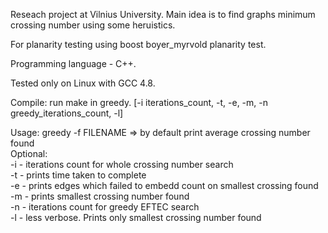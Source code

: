 Reseach project at Vilnius University. Main idea is to find graphs minimum crossing number using some heruistics.

For planarity testing using boost boyer_myrvold planarity test.

Programming language - C++.

Tested only on Linux with GCC 4.8.

Compile: run make in greedy.
[-i iterations_count, -t, -e, -m, -n greedy_iterations_count, -l]

Usage: greedy -f FILENAME   => by default print average crossing number found  
Optional:  
-i          -   iterations count for whole crossing number search  
-t          -   prints time taken to complete  
-e          -   prints edges which failed to embedd count on smallest crossing found  
-m          -   prints smallest crossing number found  
-n          -   iterations count for greedy EFTEC search  
-l          -   less verbose. Prints only smallest crossing number found
